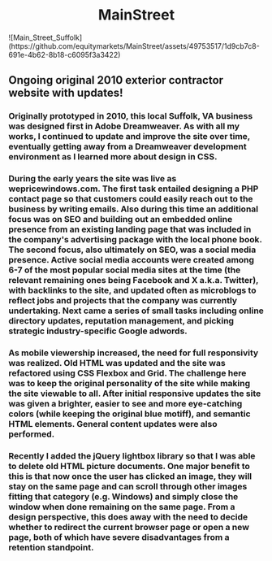 <h1 style="text-align: center;">MainStreet</h1>
![Main_Street_Suffolk](https://github.com/equitymarkets/MainStreet/assets/49753517/1d9cb7c8-691e-4b62-8b18-c6095f3a3422)

## Ongoing original 2010 exterior contractor website with updates! 

### Originally prototyped in 2010, this local Suffolk, VA business was designed first in Adobe Dreamweaver. As with all my works, I continued to update and improve the site over time, eventually getting away from a Dreamweaver development environment as I learned more about design in CSS. 

### During the early years the site was live as wepricewindows.com. The first task entailed designing a PHP contact page so that customers could easily reach out to the business by writing emails. Also during this time an additional focus was on SEO and building out an embedded online presence from an existing landing page that was included in the company's advertising package with the local phone book. The second focus, also ultimately on SEO, was a social media presence. Active social media accounts were created among 6-7 of the most popular social media sites at the time (the relevant remaining ones being Facebook and X a.k.a. Twitter), with backlinks to the site, and updated often as microblogs to reflect jobs and projects that the company was currently undertaking. Next came a series of small tasks including online directory updates, reputation management, and picking strategic industry-specific Google adwords.

### As mobile viewership increased, the need for full responsivity was realized. Old HTML was updated and the site was refactored using CSS Flexbox and Grid. The challenge here was to keep the original personality of the site while making the site viewable to all. After initial responsive updates the site was given a brighter, easier to see and more eye-catching colors (while keeping the original blue motiff), and semantic HTML elements. General content updates were also performed.

### Recently I added the jQuery lightbox library so that I was able to delete old HTML picture documents. One major benefit to this is that now once the user has clicked an image, they will stay on the same page and can scroll through other images fitting that category (e.g. Windows) and simply close the window when done remaining on the same page. From a design perspective, this does away with the need to decide whether to redirect the current browser page or open a new page, both of which have severe disadvantages from a retention standpoint. 



